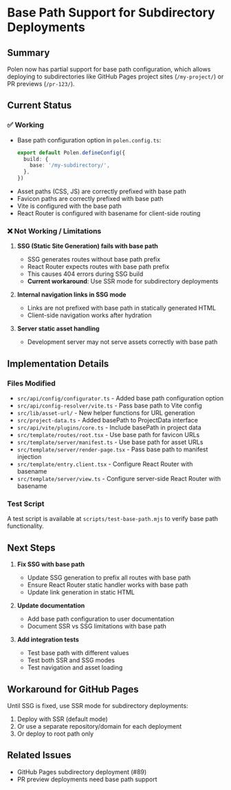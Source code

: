 # Base Path Support for Subdirectory Deployments

## Summary

Polen now has partial support for base path configuration, which allows deploying to subdirectories like GitHub Pages project sites (`/my-project/`) or PR previews (`/pr-123/`).

## Current Status

### ✅ Working
- Base path configuration option in `polen.config.ts`:
  ```typescript
  export default Polen.defineConfig({
    build: {
      base: '/my-subdirectory/',
    },
  })
  ```
- Asset paths (CSS, JS) are correctly prefixed with base path
- Favicon paths are correctly prefixed with base path
- Vite is configured with the base path
- React Router is configured with basename for client-side routing

### ❌ Not Working / Limitations
1. **SSG (Static Site Generation) fails with base path**
   - SSG generates routes without base path prefix
   - React Router expects routes with base path prefix
   - This causes 404 errors during SSG build
   - **Current workaround**: Use SSR mode for subdirectory deployments

2. **Internal navigation links in SSG mode**
   - Links are not prefixed with base path in statically generated HTML
   - Client-side navigation works after hydration

3. **Server static asset handling**
   - Development server may not serve assets correctly with base path

## Implementation Details

### Files Modified
- `src/api/config/configurator.ts` - Added base path configuration option
- `src/api/config-resolver/vite.ts` - Pass base path to Vite config
- `src/lib/asset-url/` - New helper functions for URL generation
- `src/project-data.ts` - Added basePath to ProjectData interface
- `src/api/vite/plugins/core.ts` - Include basePath in project data
- `src/template/routes/root.tsx` - Use base path for favicon URLs
- `src/template/server/manifest.ts` - Use base path for asset URLs
- `src/template/server/render-page.tsx` - Pass base path to manifest injection
- `src/template/entry.client.tsx` - Configure React Router with basename
- `src/template/server/view.ts` - Configure server-side React Router with basename

### Test Script
A test script is available at `scripts/test-base-path.mjs` to verify base path functionality.

## Next Steps

1. **Fix SSG with base path**
   - Update SSG generation to prefix all routes with base path
   - Ensure React Router static handler works with base path
   - Update link generation in static HTML

2. **Update documentation**
   - Add base path configuration to user documentation
   - Document SSR vs SSG limitations with base path

3. **Add integration tests**
   - Test base path with different values
   - Test both SSR and SSG modes
   - Test navigation and asset loading

## Workaround for GitHub Pages

Until SSG is fixed, use SSR mode for subdirectory deployments:

1. Deploy with SSR (default mode)
2. Or use a separate repository/domain for each deployment
3. Or deploy to root path only

## Related Issues
- GitHub Pages subdirectory deployment (#89)
- PR preview deployments need base path support